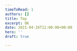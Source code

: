 ```yaml
---
timeToRead: 1
authors: []
title: Top
excerpt: OK
date: 2021-04-26T12:00:00+00:00
hero: ''
draft: true

---
```

